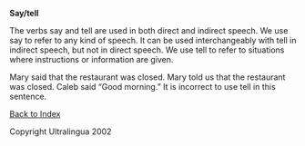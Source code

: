 **Say/tell**

 The verbs say and tell are used in both direct and indirect speech.  We  use say to refer to any kind of speech. It can be used interchangeably  with tell in indirect speech, but not in direct speech. We use tell to  refer to situations where instructions or information are given. 

 Mary said that the restaurant was closed.
 Mary told us that the restaurant was closed.
 Caleb said “Good morning.”
 It is incorrect to use tell in this sentence. 

 [Back to Index](https://cns.ef-cdn.com/EtownResources/Grammar/EIndex.html)  

Copyright Ultralingua 2002